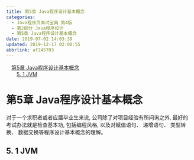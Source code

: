 ```yaml
---
title: 第5章 Java程序设计基本概念
categories: 
  - Java程序员面试宝典 第4版
  - 第2部分 Java程序设计
  - 第5章 Java程序设计基本概念
date: 2019-07-02 14:03:39
updated: 2019-12-17 02:00:55
abbrlink: af245703
---
```

<div id='my_toc'><a href="/ReadingNotes/af245703/#第5章-Java程序设计基本概念" class="header_1">第5章 Java程序设计基本概念</a>&nbsp;<br><a href="/ReadingNotes/af245703/#5-1-JVM" class="header_2">5. 1 JVM</a>&nbsp;<br></div>
<style>.header_1{margin-left: 1em;}.header_2{margin-left: 2em;}.header_3{margin-left: 3em;}.header_4{margin-left: 4em;}.header_5{margin-left: 5em;}.header_6{margin-left: 6em;}</style>
<!--more-->
<script>if (navigator.platform.search('arm')==-1){document.getElementById('my_toc').style.display = 'none';}var e,p = document.getElementsByTagName('p');while (p.length>0) {e = p[0];e.parentElement.removeChild(e);}</script>

<!--end-->
# 第5章 Java程序设计基本概念 #
对于一个求职者或者应届毕业生来说, 公司除了对项目经验有所问询之外, 最好的考试办法就是检查基本功, 包括编程风格, 以及对赋值语句、 递增语句、 类型转换、 数据交换等程序设计基本概念的理解。
## 5. 1 JVM ##

